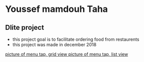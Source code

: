 Youssef mamdouh Taha 
====================
Dlite project
------------

* this project goal is to  facilitate ordering food from restaurents
* this project was made in december 2018 

[ picture of menu tap, grid view ](received_262434841360594)
[ picture of menu tap, list view ](picture2.png)
